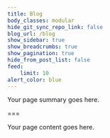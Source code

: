 ```yaml
---
title: Blog
body_classes: modular
hide_git_sync_repo_link: false
blog_url: /blog
show_sidebar: true
show_breadcrumbs: true
show_pagination: true
hide_from_post_list: false
feed:
    limit: 10
alert_color: blue
---
```


Your page summary goes here.

===

Your page content goes here.